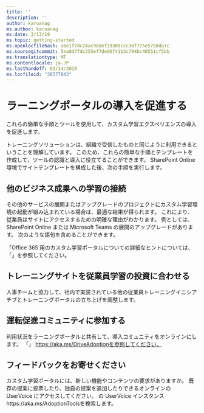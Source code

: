 ```yaml
---
title: ''
description: ''
author: karuanag
ms.author: karuanag
ms.date: 3/13/19
ms.topic: getting-started
ms.openlocfilehash: a6e1f7dc24ac98def19300ccc38f775e5750da7c
ms.sourcegitcommit: 5ea8d7fdc255ef7de06f41b3c794bc40551cf5bb
ms.translationtype: MT
ms.contentlocale: ja-JP
ms.lasthandoff: 03/14/2019
ms.locfileid: "30577843"
---
```

# <a name="drive-adoption-of-your-learning-portal"></a>ラーニングポータルの導入を促進する

これらの簡単な手順とツールを使用して、カスタム学習エクスペリエンスの導入を促進します。 

トレーニングソリューションは、組織で受信したものと同じように利用できるということを理解しています。 このため、これらの簡単な手順とテンプレートを作成して、ツールの認識と導入に役立てることができます。 SharePoint Online 環境でサイトテンプレートを構成した後、次の手順を実行します。

## <a name="connect-learning-to-other-business-outcomes"></a>他のビジネス成果への学習の接続
その他のサービスの展開またはアップグレードのプロジェクトにカスタム学習環境の起動が組み込まれている場合は、最適な結果が得られます。  これにより、従業員はサイトにアクセスするための明確な理由がわかります。  例としては、SharePoint Online または Microsoft Teams の展開のアップグレードがあります。  次のような語句を含めることができます。

「Office 365 用のカスタム学習<Insert service name here>ポータルについての詳細なヒントについては、「」を参照してください。 

## <a name="align-the-training-site-to-investments-in-your-employee-learning"></a>トレーニングサイトを従業員学習の投資に合わせる 

人事チームと協力して、社内で実装されている他の従業員トレーニングイニシアチブとトレーニングポータルの立ち上げを調整します。 

## <a name="join-the-driving-adoption-community"></a>運転促進コミュニティに参加する

利用状況をラーニングポータルと共有して、導入コミュニティをオンラインにします。  「」 https://aka.ms/DriveAdoptionを参照してください。

## <a name="give-us-feedback"></a>フィードバックをお寄せください

カスタム学習ポータルには、新しい機能やコンテンツの要求がありますか。  既存の提案に投票したり、独自の提案を追加したりできるオンラインの UserVoice にアクセスしてください。  の UserVoice インスタンスhttps://aka.ms/AdoptionToolsを検索します。
